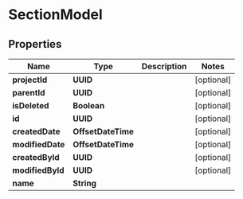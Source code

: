 

# SectionModel


## Properties

| Name | Type | Description | Notes |
|------------ | ------------- | ------------- | -------------|
|**projectId** | **UUID** |  |  [optional] |
|**parentId** | **UUID** |  |  [optional] |
|**isDeleted** | **Boolean** |  |  [optional] |
|**id** | **UUID** |  |  [optional] |
|**createdDate** | **OffsetDateTime** |  |  [optional] |
|**modifiedDate** | **OffsetDateTime** |  |  [optional] |
|**createdById** | **UUID** |  |  [optional] |
|**modifiedById** | **UUID** |  |  [optional] |
|**name** | **String** |  |  |



